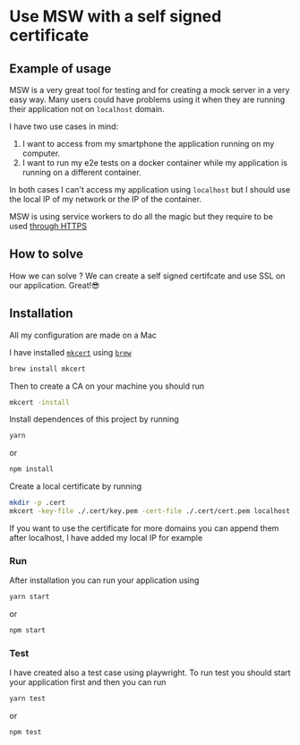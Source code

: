 # Use MSW with a self signed certificate

## Example of usage

MSW is a very great tool for testing and for creating a mock server in a very easy way.
Many users could have problems using it when they are running their application not on `localhost` domain.

I have two use cases in mind:

1. I want to access from my smartphone the application running on my computer.
2. I want to run my e2e tests on a docker container while my application is running on a different container.

In both cases I can't access my application using `localhost` but I should use the local IP of my network or the IP of the container.

MSW is using service workers to do all the magic but they require to be used [through HTTPS](https://developer.mozilla.org/en-US/docs/Web/API/Service_Worker_API/Using_Service_Workers)

## How to solve

How we can solve ? We can create a self signed certifcate and use SSL on our application. Great!😎

## Installation

All my configuration are made on a Mac

I have installed [`mkcert`](https://github.com/FiloSottile/mkcert) using [`brew`](https://brew.sh/)

```bash
brew install mkcert
```
Then to create a CA on your machine you should run
```bash
mkcert -install
```
Install dependences of this project by running 
```bash
yarn
```
or 
```bash
npm install
```
Create a local certificate by running
```bash
mkdir -p .cert
mkcert -key-file ./.cert/key.pem -cert-file ./.cert/cert.pem localhost
```
If you want to use the certificate for more domains you can append them after localhost, I have added my local IP for example

### Run

After installation you can run your application using
```bash
yarn start
```
or 
```bash
npm start
```

### Test
 
I have created also a test case using playwright. To run test you should start your application first and then you can run 

```bash
yarn test
```
or 
```bash
npm test
```


